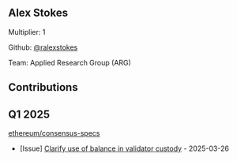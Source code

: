 
## Alex Stokes
Multiplier: 1

Github: [@ralexstokes](https://github.com/ralexstokes)

Team: Applied Research Group (ARG)

## Contributions

## Q1 2025

[ethereum/consensus-specs](https://github.com/ethereum/consensus-specs)
* [Issue] [Clarify use of balance in validator custody](https://github.com/ethereum/consensus-specs/issues/4212) - 2025-03-26
